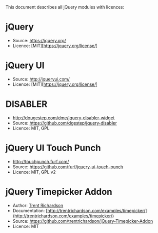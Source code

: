 This document describes all jQuery modules with licences:

jQuery
=======================
- Source: https://jquery.org/
- Licence: [MIT][https://jquery.org/license/]

jQuery UI
=======================
- Source: http://jqueryui.com/
- Licence: [MIT][https://jquery.org/license/]

DISABLER
=======================
- http://dougestep.com/dme/jquery-disabler-widget
- Source: https://github.com/dgestep/jquery-disabler
- Licence: MIT, GPL

jQuery UI Touch Punch
=======================
- http://touchpunch.furf.com/
- Source: https://github.com/furf/jquery-ui-touch-punch
- Licence: MIT, GPL v2

jQuery Timepicker Addon
=======================
- Author: [Trent Richardson](http://trentrichardson.com)
- Documentation: [http://trentrichardson.com/examples/timepicker/](http://trentrichardson.com/examples/timepicker/)
- Source: https://github.com/trentrichardson/jQuery-Timepicker-Addon
- Licence: MIT